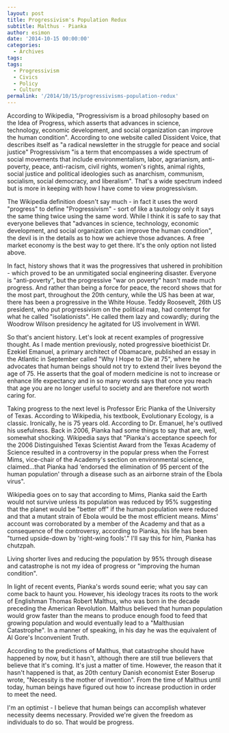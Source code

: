 ```yaml
---
layout: post
title: Progressivism's Population Redux
subtitle: Malthus - Pianka
author: esimon
date: '2014-10-15 00:00:00'
categories:
  - Archives
tags:
tags:
  - Progressivism
  - Civics
  - Policy
  - Culture
permalink: '/2014/10/15/progressivisms-population-redux'
---
```

According to Wikipedia, "Progressivism is a broad philosophy based on the Idea of Progress, which asserts that advances in science, technology, economic development, and social organization can improve the human condition". According to one website called Dissident Voice, that describes itself as "a radical newsletter in the struggle for peace and social justice" Progressivism "is a term that encompasses a wide spectrum of social movements that include environmentalism, labor, agrarianism, anti-poverty, peace, anti-racism, civil rights, women's rights, animal rights, social justice and political ideologies such as anarchism, communism, socialism, social democracy, and liberalism". That's a wide spectrum indeed but is more in keeping with how I have come to view progressivism. 

The Wikipedia definition doesn't say much - in fact it uses the word "progress" to define "Progressivism" - sort of like a tautology only it says the same thing twice using the same word. While I think it is safe to say that everyone believes that "advances in science, technology, economic development, and social organization can improve the human condition", the devil is in the details as to how we achieve those advances. A free market economy is the best way to get there. It's the only option not listed above. 

In fact, history shows that it was the progressives that ushered in prohibition - which proved to be an unmitigated social engineering disaster. Everyone is "anti-poverty", but the progressive "war on poverty" hasn't made much progress. And rather than being a force for peace, the record shows that for the most part, throughout the 20th century, while the US has been at war, there has been a progressive in the White House. Teddy Roosevelt, 26th US president, who put progressivism on the political map, had contempt for what he called "isolationists". He called them lazy and cowardly; during the Woodrow Wilson presidency he agitated for US involvement in WWI. 

So that's ancient history. Let's look at recent examples of progressive thought. As I made mention previously, noted progressive bioethicist Dr. Ezekiel Emanuel, a primary architect of Obamacare, published an essay in the Atlantic in September called "Why I Hope to Die at 75", where he advocates that human beings should not try to extend their lives beyond the age of 75. He asserts that the goal of modern medicine is not to increase or enhance life expectancy and in so many words says that once you reach that age you are no longer useful to society and are therefore not worth caring for. 

Taking progress to the next level is Professor Eric Pianka of the University of Texas. According to Wikipedia, his textbook, Evolutionary Ecology, is a classic. Ironically, he is 75 years old. According to Dr. Emanuel, he's outlived his usefulness. Back in 2006, Pianka had some things to say that are, well, somewhat shocking. Wikipedia says that "Pianka's acceptance speech for the 2006 Distinguished Texas Scientist Award from the Texas Academy of Science resulted in a controversy in the popular press when the Forrest Mims, vice-chair of the Academy's section on environmental science, claimed...that Pianka had ‘endorsed the elimination of 95 percent of the human population' through a disease such as an airborne strain of the Ebola virus".  

Wikipedia goes on to say that according to Mims, Pianka said the Earth would not survive unless its population was reduced by 95% suggesting that the planet would be "better off" if the human population were reduced and that a mutant strain of Ebola would be the most efficient means. Mims' account was corroborated by a member of the Academy and that as a consequence of the controversy, according to Pianka, his life has been "turned upside-down by 'right-wing fools'." I'll say this for him, Pianka has chutzpah. 

Living shorter lives and reducing the population by 95% through disease and catastrophe is not my idea of progress or "improving the human condition".

In light of recent events, Pianka's words sound eerie; what you say can come back to haunt you. However, his ideology traces its roots to the work of Englishman Thomas Robert Malthus, who was born in the decade preceding the American Revolution. Malthus believed that human population would grow faster than the means to produce enough food to feed that growing population and would eventually lead to a "Malthusian Catastrophe". In a manner of speaking, in his day he was the equivalent of Al Gore's Inconvenient Truth. 

According to the predictions of Malthus, that catastrophe should have happened by now, but it hasn't, although there are still true believers that believe that it's coming. It's just a matter of time. However, the reason that it hasn't happened is that, as 20th century Danish economist Ester Boserup wrote, "Necessity is the mother of invention". From the time of Malthus until today, human beings have figured out how to increase production in order to meet the need. 

I'm an optimist - I believe that human beings can accomplish whatever necessity deems necessary. Provided we're given the freedom as individuals to do so. That would be progress. 

